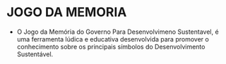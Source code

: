 # JOGO DA MEMORIA
- O Jogo da Memória do Governo Para Desenvolvimeno Sustentavel, é uma ferramenta lúdica e educativa desenvolvida para promover o conhecimento sobre os principais símbolos do Desenvolvimento Sustentável.